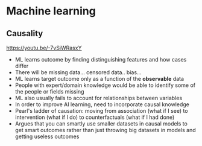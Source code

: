 # Machine learning

## Causality

https://youtu.be/-7vSiWRasxY

* ML learns outcome by finding distinguishing features and how cases differ
* There will be missing data... censored data.. bias...
* ML learns target outcome only as a function of the **observable** data
* People with expert/domain knowledge would be able to identify some of the people or fields missing
* ML also usually fails to account for relationships between variables
* In order to improve AI learning, need to incorporate causal knowledge
* Pearl's ladder of causation: moving from association (what if I see) to intervention (what if I do) to counterfactuals (what if I had done)
* Argues that you can smartly use smaller datasets in causal models to get smart outcomes rather than just throwing big datasets in models and getting useless outcomes